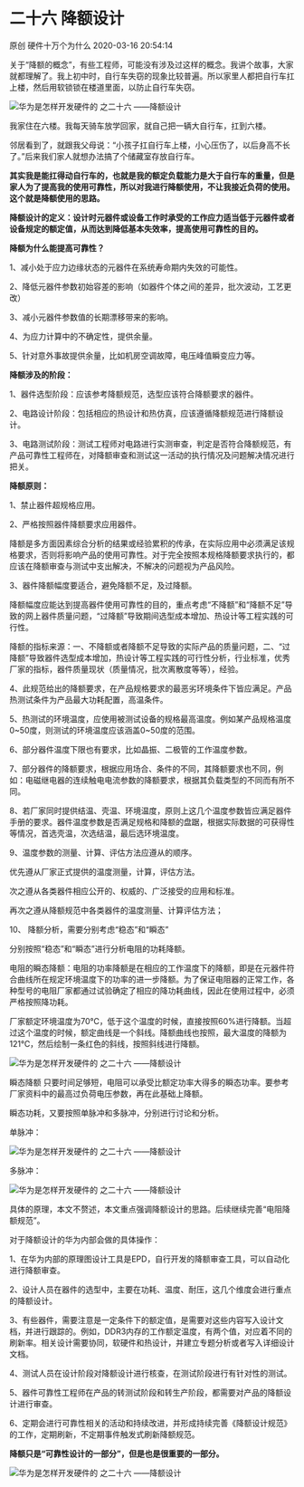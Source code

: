 二十六 降额设计
======================

原创 硬件十万个为什么 2020-03-16 20:54:14

关于“降额的概念”，有些工程师，可能没有涉及过这样的概念。我讲个故事，大家就都理解了。我上初中时，自行车失窃的现象比较普遍。所以家里人都把自行车扛上楼，然后用软锁锁在楼道里面，以防止自行车失窃。

![华为是怎样开发硬件的 之二十六 ——降额设计](http://p3.pstatp.com/large/pgc-image/7ae74b82b5d24b8c9940bd225f67adb2)

我家住在六楼。我每天骑车放学回家，就自己把一辆大自行车，扛到六楼。

邻居看到了，就跟我父母说：“小孩子扛自行车上楼，小心压伤了，以后身高不长了。”后来我们家人就想办法搞了个储藏室存放自行车。

**其实我是能扛得动自行车的，也就是我的额定负载能力是大于自行车的重量，但是家人为了提高我的使用可靠性，所以对我进行降额使用，不让我接近负荷的使用。这个就是降额使用的思路。**

  

**降额设计的定义：设计时元器件或设备工作时承受的工作应力适当低于元器件或者设备规定的额定值，从而达到降低基本失效率，提高使用可靠性的目的。**

**降额为什么能提高可靠性？**

1、减小处于应力边缘状态的元器件在系统寿命期内失效的可能性。

2、降低元器件参数初始容差的影响（如器件个体之间的差异，批次波动，工艺更改）

3、减小元器件参数值的长期漂移带来的影响。

4、为应力计算中的不确定性，提供余量。

5、针对意外事故提供余量，比如机房空调故障，电压峰值瞬变应力等。

**降额涉及的阶段：**

1、器件选型阶段：应该参考降额规范，选型应该符合降额要求的器件。

2、电路设计阶段：包括相应的热设计和热仿真，应该遵循降额规范进行降额设计。

3、电路测试阶段：测试工程师对电路进行实测审查，判定是否符合降额规范，有产品可靠性工程师在，对降额审查和测试这一活动的执行情况及问题解决情况进行把关。

**降额原则：**

1、禁止器件超规格应用。

2、严格按照器件降额要求应用器件。

降额是多方面因素综合分析的结果或经验累积的传承，在实际应用中必须满足该规格要求，否则将影响产品的使用可靠性。对于完全按照本规格降额要求执行的，都应该在降额审查与测试中支出解决，不解决的问题视为产品风险。

3、器件降额幅度要适合，避免降额不足，及过降额。

降额幅度应能达到提高器件使用可靠性的目的，重点考虑“不降额”和“降额不足”导致的网上器件质量问题，“过降额”导致期间选型成本增加、热设计等工程实践的可行性。

降额的指标来源：一、不降额或者降额不足导致的实际产品的质量问题，二、“过降额”导致器件选型成本增加，热设计等工程实践的可行性分析，行业标准，优秀厂家的指标，器件质量现状（质量情况，批次离散度等等），经验。

4、此规范给出的降额要求，在产品规格要求的最恶劣环境条件下皆应满足。产品热测试条件为产品最大功耗配置，高温条件。

5、热测试的环境温度，应使用被测试设备的规格最高温度。例如某产品规格温度0~50度，则测试的环境温度应该涵盖0~50度的范围。

6、部分器件温度下限也有要求，比如晶振、二极管的工作温度参数。

7、部分器件的降额要求，根据应用场合、条件的不同，其降额要求也不同，例如：电磁继电器的连续触电电流参数的降额要求，根据其负载类型的不同而有所不同。

8、若厂家同时提供结温、壳温、环境温度，原则上这几个温度参数皆应满足器件手册的要求。器件温度参数是否满足规格和降额的盘踞，根据实际数据的可获得性等情况，首选壳温，次选结温，最后选环境温度。

9、温度参数的测量、计算、评估方法应遵从的顺序。

优先遵从厂家正式提供的温度测量，计算，评估方法。

次之遵从各类器件相应公开的、权威的、广泛接受的应用和标准。

再次之遵从降额规范中各类器件的温度测量、计算评估方法；

  

10、 降额分析，需要分别考虑“稳态”和“瞬态”

分别按照“稳态”和“瞬态”进行分析电阻的功耗降额。

  

电阻的瞬态降额：电阻的功率降额是在相应的工作温度下的降额，即是在元器件符合曲线所在规定环境温度下的功率的进一步降额。为了保证电阻器的正常工作，各种型号的电阻厂家都通过试验确定了相应的降功耗曲线，因此在使用过程中，必须严格按照降功耗。

厂家额定环境温度为70℃，低于这个温度的时候，直接按照60%进行降额。当超过这个温度的时候，额定曲线是一个斜线。降额曲线也按照，最大温度的降额为121℃，然后绘制一条红色的斜线，按照斜线进行降额。

![华为是怎样开发硬件的 之二十六 ——降额设计](http://p1.pstatp.com/large/pgc-image/5ffac97143ff492d84543c5edbfd6bae)

瞬态降额 只要时间足够短，电阻可以承受比额定功率大得多的瞬态功率。要参考厂家资料中的最高过负荷电压参数，再在此基础上降额。

瞬态功耗，又要按照单脉冲和多脉冲，分别进行讨论和分析。

单脉冲：

![华为是怎样开发硬件的 之二十六 ——降额设计](http://p1.pstatp.com/large/pgc-image/fb3cf1991c634e648a3bd6d5fb25c9e3)

多脉冲：

![华为是怎样开发硬件的 之二十六 ——降额设计](http://p9.pstatp.com/large/pgc-image/a311bfcd41a749e1b285573c02474c56)

具体的原理，本文不赘述，本文重点强调降额设计的思路。后续继续完善“电阻降额规范”。

对于降额设计的华为内部会做的具体操作：

1、在华为内部的原理图设计工具是EPD，自行开发的降额审查工具，可以自动化进行降额审查。

2、设计人员在器件的选型中，主要在功耗、温度、耐压，这几个维度会进行重点的降额设计。

3、有些器件，需要注意是一定条件下的额定值，是需要对这些内容写入设计文档，并进行跟踪的。例如，DDR3内存的工作额定温度，有两个值，对应着不同的刷新率。相关设计需要协同，软硬件和热设计，并建立专题分析或者写入详细设计文档。

4、测试人员在设计阶段对降额设计进行核查，在测试阶段进行有针对性的测试。

5、器件可靠性工程师在产品的转测试阶段和转生产阶段，都需要对产品的降额设计进行审查。

6、定期会进行可靠性相关的活动和持续改进，并形成持续完善《降额设计规范》的工作，定期刷新，不定期事件触发式刷新降额规范。

  

**降额只是“可靠性设计的一部分”，但是也是很重要的一部分。**

![华为是怎样开发硬件的 之二十六 ——降额设计](http://p1.pstatp.com/large/pgc-image/3081076a268247468312dcf8ddd4d46f)